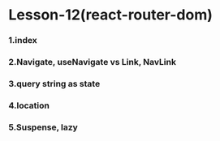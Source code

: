 # Lesson-12(react-router-dom)


### 1.index 
### 2.Navigate, useNavigate vs Link, NavLink
### 3.query string as state
### 4.location
### 5.Suspense, lazy
